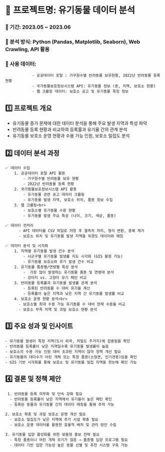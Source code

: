 # 📂 프로젝트명: 유기동물 데이터 분석<br>
### 📌 기간: 2023.05 ~ 2023.06<br>
### 📌 분석 방식: Python (Pandas, Matplotlib, Seaborn), Web Crawling, API 활용<br>
### 📌 사용 데이터:<br>
                - 공공데이터 포털 : 가구원수별 반려동물 보유현황, 2022년 반려동물 등록현황  
                - 국가동물보호정보시스템 API: 유기동물 정보 (종, 지역, 보호소 현황)  
                - 웹 크롤링 데이터: 보호소 공고 및 유기동물 특징 정보  

## 1️⃣ 프로젝트 개요<br>

  - 유기동물 증가 문제에 대한 데이터 분석을 통해 주요 발생 지역과 특성 파악  
  - 반려동물 등록 현황과 비교하여 등록률과 유기율 간의 관계 분석  
  - 유기동물 보호소 운영 현황과 수용 가능 인원, 보호소 밀집도 분석  

## 2️⃣ 데이터 분석 과정<br>

    ✅ 데이터 수집  
        1. 공공데이터 포털 API 활용  
            - 가구원수별 반려동물 보유 현황  
            - 2022년 반려동물 등록 현황  
        2. 국가동물보호정보시스템 API 활용  
            - 유기동물 관련 공고 데이터 크롤링  
            - 유기동물 발생 지역, 보호소 위치, 품종 정보 수집  
        3. 웹 크롤링<br>
            - 보호소별 유기동물 수용 현황  
            - 유기동물 발생 주요 특성 (나이, 크기, 색상, 품종)     
        
    ✅ 데이터 전처리  
          - API 데이터를 CSV 파일로 저장 후 결측치 처리, 형식 변환, 중복 제거  
          - 보호소 위치 및 유기동물 발생 지역을 위경도 데이터와 매칭    
        
    ✅ 데이터 분석 및 시각화  
        1. 지역별 유기동물 발생 건수 분석  
            - 시군구별 유기동물 발생률 지도 시각화 (GIS 활용 가능)  
            - 유기동물 보호소와 유기 발생 건수 비교  
        2. 유기동물 품종별/연령별 특성 분석  
            -  가장 많이 발생하는 유기동물 품종 및 연령대 분석  
            - 강아지 vs. 고양이 유기 패턴 비교  
        3. 반려동물 등록률과 유기동물 발생률 관계 분석  
            - 등록된 반려동물 수 대비 유기율 계산  
            - 등록률이 높은 지역과 낮은 지역 간 유기동물 발생률 비교  
        4. 보호소 운영 현황 분석<br>
          - 보호소별 최대 수용 가능 유기동물 수 대비 현재 수용율 비교  
          - 보호소 부족 지역 및 과밀 보호소 현황 분석  
          
 ## 3️⃣ 주요 성과 및 인사이트<br>
  
    - 유기동물 발생이 특정 지역(도시 외곽, 저밀도 주거지)에 집중됨을 확인  
    - 반려동물 등록률이 낮은 지역일수록 유기동물 발생률이 높음  
    - 보호소의 수용 가능 인원 대비 초과된 지역이 많아 정책 개선 필요  
    - 유기동물의 대다수가 어린 개체 또는 특정 품종(소형견, 인기견종)임을 확인  
    - GIS 기반 시각화를 통해 보호소 및 유기동물 밀집 지역을 한눈에 확인 가능  

## 4️⃣ 결론 및 정책 제안<br>

     1. 반려동물 등록 의무화 및 단속 강화 필요  
      - 반려동물 등록률이 낮은 지역에서 유기율이 높은 패턴 확인  
      - 등록된 동물과 유기동물 간의 데이터 매칭을 통해 추적 가능  
        
    2. 보호소 확충 및 과밀 보호소 운영 개선 필요  
      - 보호소 밀집도가 낮은 지역에 추가 시설 확충 필요  
      - 보호소 운영 데이터를 활용한 효율적 배치 및 관리 방안 수립  
       
    3. 유기동물 입양 활성화를 위한 맞춤형 홍보 전략 필요  
      - 특정 품종이나 어린 개체 유기가 많음 → 품종별 입양 프로그램 필요  
      - 데이터 기반 입양 가능성 높은 동물 선별 및 추천 시스템 구축 가능  
